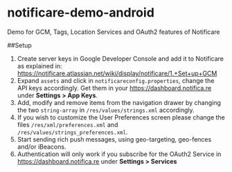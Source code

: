 notificare-demo-android
=========
Demo for GCM, Tags, Location Services and OAuth2 features of Notificare

##Setup

1. Create server keys in Google Developer Console and add it to Notificare as explained in: https://notificare.atlassian.net/wiki/display/notificare/1.+Set+up+GCM
2. Expand ```assets``` and click in ```notificareconfig.properties```, change the API keys accordingly. Get them in your https://dashboard.notifica.re under **Settings > App Keys**.
3. Add, modify and remove items from the navigation drawer by changing the two ```string-array``` in ```/res/values/strings.xml``` accordingly.
4. If you wish to customize the User Preferences screen please change the files ```/res/xml/preferences.xml``` and ```/res/values/strings_preferences.xml```.
5. Start sending rich push messages, using geo-targeting, geo-fences and/or iBeacons.
6. Authentication will only work if you subscribe for the OAuth2 Service in https://dashboard.notifica.re under **Settings > Services**
